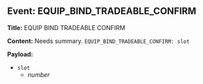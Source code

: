 ## Event: EQUIP_BIND_TRADEABLE_CONFIRM

**Title:** EQUIP BIND TRADEABLE CONFIRM

**Content:**
Needs summary.
`EQUIP_BIND_TRADEABLE_CONFIRM: slot`

**Payload:**
- `slot`
  - *number*